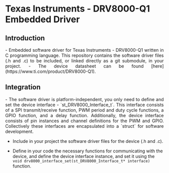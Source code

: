 # Texas Instruments - DRV8000-Q1 Embedded Driver

## Introduction

<p align="justify"> 
-   Embedded software driver for Texas Instruments - DRV8000-Q1 written in C programming language. This repository contains the software driver files (.h and .c) to be included, or linked directly as a git submodule, in your project.
-   The device datasheet can be found [here](https://www.ti.com/product/DRV8000-Q1).
</p>

## Integration

<p align="justify">
-   The software driver is platform-independent, you only need to define and set the device interface - `st_DRV8000_Interface_t`. This interface consists of a SPI transmit/receive function, PWM period and duty cycle functions, a GPIO function, and a delay function. Additionally, the device interface consists of pin instances and channel definitions for the PWM and GPIO. Collectively these interfaces are encapsulated into a `struct` for software development.

-   Include in your project the software driver files for the device (.h and .c).

-   Define in your code the necessary functions for communicating with the device, and define the device interface instance, and set it using the `void drv8000_interface_set(st_DRV8000_Interface_t* interface)` function.
</p>
